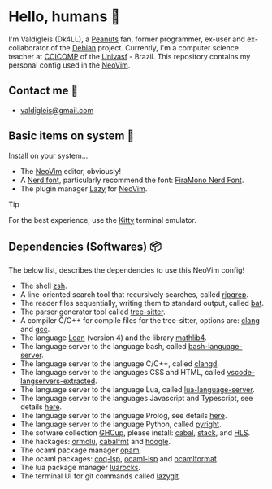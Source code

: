 # Hello, humans 👋
I'm Valdigleis (Dk4LL), a [Peanuts](https://www.peanuts.com/) fan, former programmer, ex-user and ex-collaborator of the [Debian](https://www.debian.org/) project. Currently, I'm a computer science teacher at [CCICOMP](https://portais.univasf.edu.br/ccicomp) of the [Univasf](https://www.univasf.edu.br) - Brazil. This repository contains my personal config used in the [NeoVim](https://neovim.io/).

## Contact me 💬

- valdigleis@gmail.com

## Basic items on system 🌱

Install on your system...

- The [NeoVim](https://neovim.io/) editor, obviously!
- A [Nerd font](https://www.nerdfonts.com/), particularly recommend the font: [FiraMono Nerd Font](https://github.com/ryanoasis/nerd-fonts/releases/download/v3.2.1/FiraMono.zip).
- The plugin manager [Lazy](https://lazy.folke.io/) for [NeoVim](https://neovim.io).

>[!TIP]
> For the best experience, use the [Kitty](https://sw.kovidgoyal.net/kitty/) terminal emulator.
>

## Dependencies (Softwares) 📦

The below list, describes the dependencies to use this NeoVim config!

- The shell [zsh](https://www.zsh.org/).
- A line-oriented search tool that recursively searches, called [ripgrep](https://github.com/BurntSushi/ripgrep).
- The reader files sequentially, writing them to standard output, called [bat](https://github.com/sharkdp/bat).
- The parser generator tool called [tree-sitter](https://tree-sitter.github.io/tree-sitter/).
- A compiler C/C++ for compile files for the tree-sitter, options are: [clang](https://clang.llvm.org/) and [gcc](https://gcc.gnu.org/).
- The language [Lean](https://lean-lang.org/download/) (version 4) and the library [mathlib4](https://github.com/leanprover-community/mathlib4).
- The language server to the language bash, called [bash-language-server](https://github.com/bash-lsp/bash-language-server).
- The language server to the language C/C++, called [clangd](https://clangd.llvm.org/).
- The language server to the languages CSS and HTML, called [vscode-langservers-extracted](https://github.com/hrsh7th/vscode-langservers-extracted).
- The language server to the language Lua, called [lua-language-server](https://github.com/LuaLS/lua-language-server).
- The language server to the languages Javascript and Typescript, see details [here](https://github.com/typescript-language-server/typescript-language-server).
- The language server to the language Prolog, see details [here](https://github.com/jamesnvc/lsp_server).
- The language server to the language Python, called [pyright](https://github.com/microsoft/pyright).
- The sofware collection [GHCup](https://www.haskell.org/ghcup/), please install: [cabal](https://www.haskell.org/cabal/), [stack](https://docs.haskellstack.org/en/stable/),  and [HLS](https://github.com/haskell/haskell-language-server).
- The hackages: [ormolu](https://hackage.haskell.org/package/ormolu), [cabalfmt](https://hackage.haskell.org/package/cabal-fmt) and [hoogle](https://hoogle.haskell.org/).
- The ocaml package manager [opam](https://opam.ocaml.org/).
- The ocaml packages: [coq-lsp](https://opam.ocaml.org/packages/coq-lsp/), [ocaml-lsp](https://github.com/ocaml/ocaml-lsp) and [ocamlformat](https://opam.ocaml.org/packages/ocamlformat/).
- The lua package manager [luarocks](https://luarocks.org/).
- The terminal UI for git commands called [lazygit](https://github.com/jesseduffield/lazygit).
